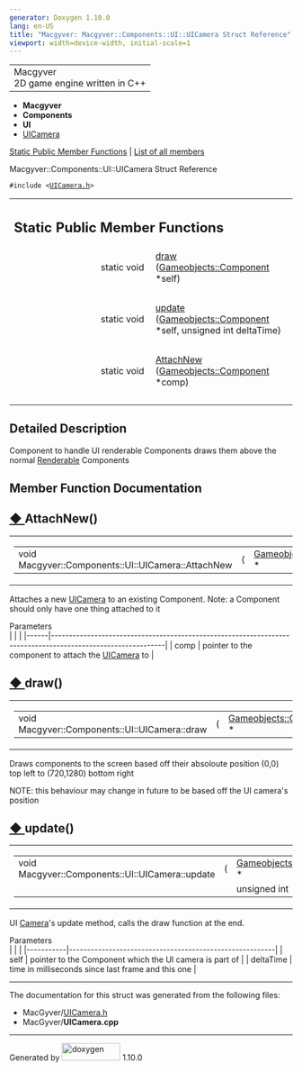 ```yaml
---
generator: Doxygen 1.10.0
lang: en-US
title: "Macgyver: Macgyver::Components::UI::UICamera Struct Reference"
viewport: width=device-width, initial-scale=1
---
```


<div id="top">

<div id="titlearea">

<table data-cellspacing="0" data-cellpadding="0">
<colgroup>
<col style="width: 100%" />
</colgroup>
<tbody>
<tr id="projectrow" class="odd">
<td id="projectalign"><div id="projectname">
Macgyver
</div>
<div id="projectbrief">
2D game engine written in C++
</div></td>
</tr>
</tbody>
</table>

</div>

<div id="main-nav">

</div>

<div id="nav-path" class="navpath">

- **Macgyver**
- **Components**
- **UI**
- <a href="struct_macgyver_1_1_components_1_1_u_i_1_1_u_i_camera.html"
  class="el">UICamera</a>

</div>

</div>

<div class="header">

<div class="summary">

[Static Public Member Functions](#pub-static-methods) \| [List of all
members](struct_macgyver_1_1_components_1_1_u_i_1_1_u_i_camera-members.html)

</div>

<div class="headertitle">

<div class="title">

Macgyver::Components::UI::UICamera Struct Reference

</div>

</div>

</div>

<div class="contents">

`#include <`<a href="_u_i_camera_8h_source.html"
class="el"><code>UICamera.h</code></a>`>`

<table class="memberdecls">
<colgroup>
<col style="width: 50%" />
<col style="width: 50%" />
</colgroup>
<tbody>
<tr class="odd heading">
<td colspan="2"><h2 id="static-public-member-functions"
class="groupheader"><span id="pub-static-methods"></span> Static Public
Member Functions</h2></td>
</tr>
<tr id="r_a95293937b8a279d31cf0c03f19ea4162"
class="even memitem:a95293937b8a279d31cf0c03f19ea4162">
<td class="memItemLeft" style="text-align: right;"
data-valign="top">static void </td>
<td class="memItemRight" data-valign="bottom"><a
href="#a95293937b8a279d31cf0c03f19ea4162" class="el">draw</a> (<a
href="class_macgyver_1_1_gameobjects_1_1_component.html"
class="el">Gameobjects::Component</a> *self)</td>
</tr>
<tr class="odd separator:a95293937b8a279d31cf0c03f19ea4162">
<td colspan="2" class="memSeparator"> </td>
</tr>
<tr id="r_aff800f4a93d84a4d08261d9600509027"
class="even memitem:aff800f4a93d84a4d08261d9600509027">
<td class="memItemLeft" style="text-align: right;"
data-valign="top">static void </td>
<td class="memItemRight" data-valign="bottom"><a
href="#aff800f4a93d84a4d08261d9600509027" class="el">update</a> (<a
href="class_macgyver_1_1_gameobjects_1_1_component.html"
class="el">Gameobjects::Component</a> *self, unsigned int
deltaTime)</td>
</tr>
<tr class="odd separator:aff800f4a93d84a4d08261d9600509027">
<td colspan="2" class="memSeparator"> </td>
</tr>
<tr id="r_ac65d153314bdd11b330f11d1b902d810"
class="even memitem:ac65d153314bdd11b330f11d1b902d810">
<td class="memItemLeft" style="text-align: right;"
data-valign="top">static void </td>
<td class="memItemRight" data-valign="bottom"><a
href="#ac65d153314bdd11b330f11d1b902d810" class="el">AttachNew</a> (<a
href="class_macgyver_1_1_gameobjects_1_1_component.html"
class="el">Gameobjects::Component</a> *comp)</td>
</tr>
<tr class="odd separator:ac65d153314bdd11b330f11d1b902d810">
<td colspan="2" class="memSeparator"> </td>
</tr>
</tbody>
</table>

<span id="details"></span>

## Detailed Description

<div class="textblock">

Component to handle UI renderable Components draws them above the normal
<a href="struct_macgyver_1_1_components_1_1_renderable.html"
class="el">Renderable</a> Components

</div>

## Member Function Documentation

<span id="ac65d153314bdd11b330f11d1b902d810"></span>

## <span class="permalink">[◆ ](#ac65d153314bdd11b330f11d1b902d810)</span>AttachNew()

<div class="memitem">

<div class="memproto">

<table class="mlabels">
<colgroup>
<col style="width: 50%" />
<col style="width: 50%" />
</colgroup>
<tbody>
<tr class="odd">
<td class="mlabels-left"><table class="memname">
<tbody>
<tr class="odd">
<td class="memname">void
Macgyver::Components::UI::UICamera::AttachNew</td>
<td>(</td>
<td class="paramtype"><a
href="class_macgyver_1_1_gameobjects_1_1_component.html"
class="el">Gameobjects::Component</a> *</td>
<td class="paramname"><span class="paramname"><em>comp</em></span></td>
<td>)</td>
<td></td>
</tr>
</tbody>
</table></td>
<td class="mlabels-right"><span class="mlabels"><span
class="mlabel">static</span></span></td>
</tr>
</tbody>
</table>

</div>

<div class="memdoc">

Attaches a new
<a href="struct_macgyver_1_1_components_1_1_u_i_1_1_u_i_camera.html"
class="el">UICamera</a> to an existing Component. Note: a Component
should only have one thing attached to it

Parameters  
|      |                                                                                                             |
|------|-------------------------------------------------------------------------------------------------------------|
| comp | pointer to the component to attach the <a href="struct_macgyver_1_1_components_1_1_u_i_1_1_u_i_camera.html" 
        class="el">UICamera</a> to                                                                                   |

</div>

</div>

<span id="a95293937b8a279d31cf0c03f19ea4162"></span>

## <span class="permalink">[◆ ](#a95293937b8a279d31cf0c03f19ea4162)</span>draw()

<div class="memitem">

<div class="memproto">

<table class="mlabels">
<colgroup>
<col style="width: 50%" />
<col style="width: 50%" />
</colgroup>
<tbody>
<tr class="odd">
<td class="mlabels-left"><table class="memname">
<tbody>
<tr class="odd">
<td class="memname">void Macgyver::Components::UI::UICamera::draw</td>
<td>(</td>
<td class="paramtype"><a
href="class_macgyver_1_1_gameobjects_1_1_component.html"
class="el">Gameobjects::Component</a> *</td>
<td class="paramname"><span class="paramname"><em>self</em></span></td>
<td>)</td>
<td></td>
</tr>
</tbody>
</table></td>
<td class="mlabels-right"><span class="mlabels"><span
class="mlabel">static</span></span></td>
</tr>
</tbody>
</table>

</div>

<div class="memdoc">

Draws components to the screen based off their absoloute position (0,0)
top left to (720,1280) bottom right

NOTE: this behaviour may change in future to be based off the UI
camera's position

</div>

</div>

<span id="aff800f4a93d84a4d08261d9600509027"></span>

## <span class="permalink">[◆ ](#aff800f4a93d84a4d08261d9600509027)</span>update()

<div class="memitem">

<div class="memproto">

<table class="mlabels">
<colgroup>
<col style="width: 50%" />
<col style="width: 50%" />
</colgroup>
<tbody>
<tr class="odd">
<td class="mlabels-left"><table class="memname">
<tbody>
<tr class="odd">
<td class="memname">void Macgyver::Components::UI::UICamera::update</td>
<td>(</td>
<td class="paramtype"><a
href="class_macgyver_1_1_gameobjects_1_1_component.html"
class="el">Gameobjects::Component</a> *</td>
<td class="paramname"><span class="paramname"><em>self</em>,
</span></td>
</tr>
<tr class="even">
<td class="paramkey"></td>
<td></td>
<td class="paramtype">unsigned int</td>
<td class="paramname"><span
class="paramname"><em>deltaTime</em></span> )</td>
</tr>
</tbody>
</table></td>
<td class="mlabels-right"><span class="mlabels"><span
class="mlabel">static</span></span></td>
</tr>
</tbody>
</table>

</div>

<div class="memdoc">

UI <a href="struct_macgyver_1_1_components_1_1_camera.html"
class="el">Camera</a>'s update method, calls the draw function at the
end.

Parameters  
|           |                                                         |
|-----------|---------------------------------------------------------|
| self      | pointer to the Component which the UI camera is part of |
| deltaTime | time in milliseconds since last frame and this one      |

</div>

</div>

------------------------------------------------------------------------

The documentation for this struct was generated from the following
files:

- MacGyver/<a href="_u_i_camera_8h_source.html" class="el">UICamera.h</a>
- MacGyver/**UICamera.cpp**

</div>

------------------------------------------------------------------------

<span class="small">Generated
by [<img src="doxygen.svg" class="footer" width="104" height="31"
alt="doxygen" />](https://www.doxygen.org/index.html) 1.10.0</span>
